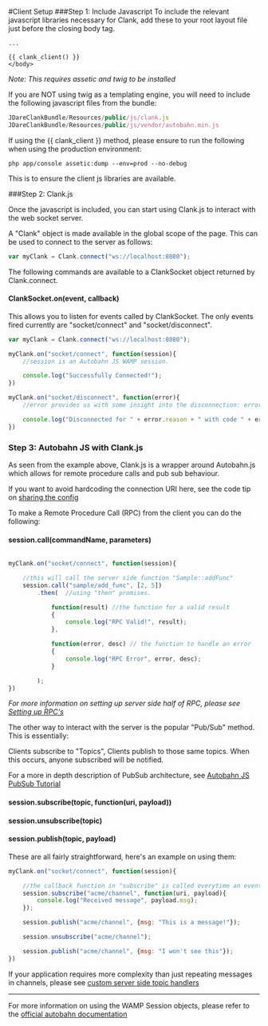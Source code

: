 #Client Setup
###Step 1: Include Javascript
To include the relevant javascript libraries necessary for Clank, add these to your root layout file just before the closing body tag.

```twig
...

{{ clank_client() }}
</body>
```
_Note: This requires assetic and twig to be installed_

If you are NOT using twig as a templating engine, you will need to include the following javascript files from the bundle:

```javascript
JDareClankBundle/Resources/public/js/clank.js
JDareClankBundle/Resources/public/js/vendor/autobahn.min.js
```

If using the {{ clank_client }} method, please ensure to run the following when using the production environment:

```command
php app/console assetic:dump --env=prod --no-debug
```

This is to ensure the client js libraries are available.


###Step 2: Clank.js

Once the javascript is included, you can start using Clank.js to interact with the web socket server.

A "Clank" object is made available in the global scope of the page. This can be used to connect to the server as follows:

```javascript
var myClank = Clank.connect("ws://localhost:8080");
```

The following commands are available to a ClankSocket object returned by Clank.connect.

#### ClankSocket.on(event, callback)

This allows you to listen for events called by ClankSocket. The only events fired currently are "socket/connect" and "socket/disconnect".

```javascript
var myClank = Clank.connect("ws://localhost:8080");

myClank.on("socket/connect", function(session){
    //session is an Autobahn JS WAMP session.

    console.log("Successfully Connected!");
})

myClank.on("socket/disconnect", function(error){
    //error provides us with some insight into the disconnection: error.reason and error.code

    console.log("Disconnected for " + error.reason + " with code " + error.code);
})
```

### Step 3: Autobahn JS with Clank.js

As seen from the example above, Clank.js is a wrapper around Autobahn.js which allows for remote procedure calls and pub sub behaviour.

If you want to avoid hardcoding the connection URI here, see the code tip on [sharing the config](code/SharingConfig.md)

To make a Remote Procedure Call (RPC) from the client you can do the following:

#### session.call(commandName, parameters)

```javascript

myClank.on("socket/connect", function(session){

    //this will call the server side function "Sample::addFunc"
    session.call("sample/add_func", [2, 5])
        .then(  //using "then" promises.

            function(result) //the function for a valid result
            {
                console.log("RPC Valid!", result);
            },

            function(error, desc) // the function to handle an error
            {
                console.log("RPC Error", error, desc);
            }

        );
})

```

_For more information on setting up server side half of RPC, please see [Setting up RPC's](RPCSetup.md)_


The other way to interact with the server is the popular "Pub/Sub" method. This is essentially:

Clients subscribe to "Topics", Clients publish to those same topics. When this occurs, anyone subscribed will be notified.

For a more in depth description of PubSub architecture, see [Autobahn JS PubSub Tutorial](http://autobahn.ws/js/tutorials/pubsub)

#### session.subscribe(topic, function(uri, payload))
#### session.unsubscribe(topic)
#### session.publish(topic, payload)

These are all fairly straightforward, here's an example on using them:

```javascript
myClank.on("socket/connect", function(session){

    //the callback function in "subscribe" is called everytime an event is published in that channel.
    session.subscribe("acme/channel", function(uri, payload){
        console.log("Received message", payload.msg);
    });

    session.publish("acme/channel", {msg: "This is a message!"});

    session.unsubscribe("acme/channel");

    session.publish("acme/channel", {msg: "I won't see this"});
})
```

If your application requires more complexity than just repeating messages in channels, please see [custom server side topic handlers](TopicSetup.md)

___
For more information on using the WAMP Session objects, please refer to the [official autobahn documentation](http://autobahn.ws/js)

